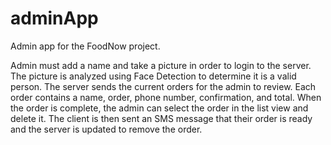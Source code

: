 adminApp
========

Admin app for the FoodNow project.

Admin must add a name and take a picture in order to login to the server. The 
picture is analyzed using Face Detection to determine it is a valid person.
The server sends the current orders for the admin to review. Each order contains
a name, order, phone number, confirmation, and total. When the order is complete,
the admin can select the order in the list view and delete it. The client is then
sent an SMS message that their order is ready and the server is updated to remove 
the order.